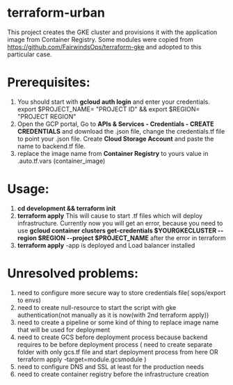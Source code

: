 # terraform-urban
This project creates the GKE cluster and provisions it with the application image from Container Registry.
Some modules were copied from https://github.com/FairwindsOps/terraform-gke and adopted to this particular case.
# Prerequisites: 
1) You should start with **gcloud auth login** and enter your credentials. export $PROJECT_NAME= "PROJECT ID" && export $REGION= "PROJECT REGION"
2) Open the GCP portal, Go to **APIs & Services - Credentials - CREATE CREDENTIALS** and download the .json file, change the credentials.tf file to point your .json file. Create **Cloud Storage Account** and paste the name to backend.tf file.
3) replace the image name from **Container Registry** to yours value in .auto.tf.vars (container_image)

# Usage: 

1) **cd development && terraform init**
2) **terraform apply**
This will cause to start .tf files which will deploy infrastructure.
Currently now you will get an error, because you  need to use **gcloud container clusters get-credentials $YOURGKECLUSTER --region $REGION --project $PROJECT_NAME** after the error in terraform
3) **terraform apply**  -app is deployed and Load balancer installed

# Unresolved problems: 
1) need to configure more secure way to store credentials file( sops/export to envs)
2) need to create null-resource to start the script with gke authentication(not manually as it is now(with 2nd terraform apply)) 
4) need to create a pipeline or some kind of thing to replace image name that will be used for deployment
3) need to create GCS before deployment process because backend requires to be before deployment process ( need to create separate folder with only gcs.tf file and start deployment process from here OR terraform apply -target=module.gcsmodule )
4) need to configure DNS and SSL at least for the production needs
5) need to create container registry before the infrastructure creation


   
